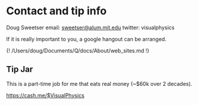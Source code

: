 # Contact and tip info

Doug Sweetser
email: sweetser@alum.mit.edu
twitter: visualphysics

If it is really important to you, a google hangout can be arranged.

{! /Users/doug/Documents/Q/docs/About/web_sites.md !}


## Tip Jar

This is a part-time job for me that eats real money (~$60k over 2 decades).

https://cash.me/$VisualPhysics
